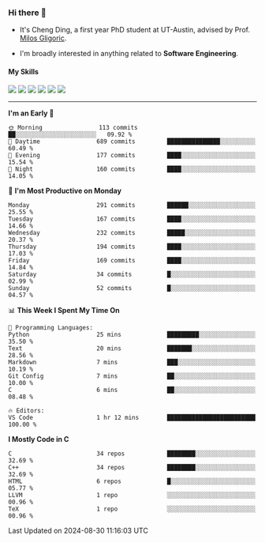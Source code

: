 ### Hi there 👋

* It's Cheng Ding, a first year PhD student at UT-Austin, advised by Prof. [Milos Gligoric](https://users.ece.utexas.edu/~gligoric/).

* I'm broadly interested in anything related to **Software Engineering**.

#### My Skills

![](https://img.shields.io/badge/C++-65318e?logo=cplusplus&logoColor=fff)
![](https://img.shields.io/badge/Python-3e74a2?logo=python&logoColor=fff)
![](https://img.shields.io/badge/C-5654a2?logo=c&logoColor=fff)
![](https://img.shields.io/badge/Go-00aaff?logo=go&logoColor=fff)
![](https://img.shields.io/badge/Docker-0088ff?logo=docker&logoColor=fff)
![](https://img.shields.io/badge/Apache-D22128?logo=apache&logoColor=fff)

---
<!--START_SECTION:waka-->
**I'm an Early 🐤** 

```text
🌞 Morning                113 commits         ██░░░░░░░░░░░░░░░░░░░░░░░   09.92 % 
🌆 Daytime                689 commits         ███████████████░░░░░░░░░░   60.49 % 
🌃 Evening                177 commits         ████░░░░░░░░░░░░░░░░░░░░░   15.54 % 
🌙 Night                  160 commits         ████░░░░░░░░░░░░░░░░░░░░░   14.05 % 
```
📅 **I'm Most Productive on Monday** 

```text
Monday                   291 commits         ██████░░░░░░░░░░░░░░░░░░░   25.55 % 
Tuesday                  167 commits         ████░░░░░░░░░░░░░░░░░░░░░   14.66 % 
Wednesday                232 commits         █████░░░░░░░░░░░░░░░░░░░░   20.37 % 
Thursday                 194 commits         ████░░░░░░░░░░░░░░░░░░░░░   17.03 % 
Friday                   169 commits         ████░░░░░░░░░░░░░░░░░░░░░   14.84 % 
Saturday                 34 commits          █░░░░░░░░░░░░░░░░░░░░░░░░   02.99 % 
Sunday                   52 commits          █░░░░░░░░░░░░░░░░░░░░░░░░   04.57 % 
```


📊 **This Week I Spent My Time On** 

```text
💬 Programming Languages: 
Python                   25 mins             █████████░░░░░░░░░░░░░░░░   35.50 % 
Text                     20 mins             ███████░░░░░░░░░░░░░░░░░░   28.56 % 
Markdown                 7 mins              ███░░░░░░░░░░░░░░░░░░░░░░   10.19 % 
Git Config               7 mins              ██░░░░░░░░░░░░░░░░░░░░░░░   10.00 % 
C                        6 mins              ██░░░░░░░░░░░░░░░░░░░░░░░   08.48 % 

🔥 Editors: 
VS Code                  1 hr 12 mins        █████████████████████████   100.00 % 
```

**I Mostly Code in C** 

```text
C                        34 repos            ████████░░░░░░░░░░░░░░░░░   32.69 % 
C++                      34 repos            ████████░░░░░░░░░░░░░░░░░   32.69 % 
HTML                     6 repos             █░░░░░░░░░░░░░░░░░░░░░░░░   05.77 % 
LLVM                     1 repo              ░░░░░░░░░░░░░░░░░░░░░░░░░   00.96 % 
TeX                      1 repo              ░░░░░░░░░░░░░░░░░░░░░░░░░   00.96 % 
```




 Last Updated on 2024-08-30 11:16:03 UTC
<!--END_SECTION:waka-->
